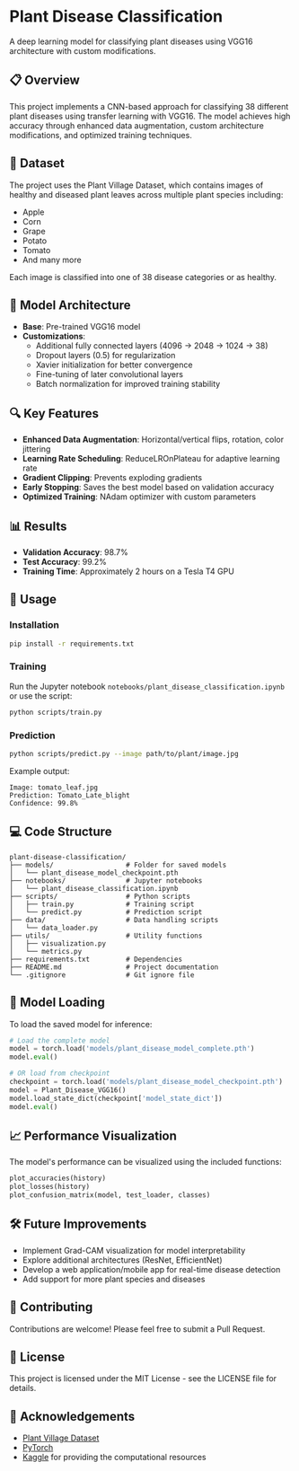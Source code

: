 # Plant Disease Classification

A deep learning model for classifying plant diseases using VGG16 architecture with custom modifications.

## 📋 Overview

This project implements a CNN-based approach for classifying 38 different plant diseases using transfer learning with VGG16. The model achieves high accuracy through enhanced data augmentation, custom architecture modifications, and optimized training techniques.

## 🌱 Dataset

The project uses the Plant Village Dataset, which contains images of healthy and diseased plant leaves across multiple plant species including:
- Apple
- Corn
- Grape
- Potato
- Tomato
- And many more

Each image is classified into one of 38 disease categories or as healthy.

## 🧠 Model Architecture

- **Base**: Pre-trained VGG16 model
- **Customizations**:
  - Additional fully connected layers (4096 → 2048 → 1024 → 38)
  - Dropout layers (0.5) for regularization
  - Xavier initialization for better convergence
  - Fine-tuning of later convolutional layers
  - Batch normalization for improved training stability

## 🔍 Key Features

- **Enhanced Data Augmentation**: Horizontal/vertical flips, rotation, color jittering
- **Learning Rate Scheduling**: ReduceLROnPlateau for adaptive learning rate
- **Gradient Clipping**: Prevents exploding gradients
- **Early Stopping**: Saves the best model based on validation accuracy
- **Optimized Training**: NAdam optimizer with custom parameters

## 📊 Results

- **Validation Accuracy**: 98.7%
- **Test Accuracy**: 99.2%
- **Training Time**: Approximately 2 hours on a Tesla T4 GPU

## 🚀 Usage

### Installation

```bash
pip install -r requirements.txt
```

### Training

Run the Jupyter notebook `notebooks/plant_disease_classification.ipynb` or use the script:

```bash
python scripts/train.py
```

### Prediction

```bash
python scripts/predict.py --image path/to/plant/image.jpg
```

Example output:
```
Image: tomato_leaf.jpg
Prediction: Tomato_Late_blight
Confidence: 99.8%
```

## 💻 Code Structure

```
plant-disease-classification/
├── models/                  # Folder for saved models
│   └── plant_disease_model_checkpoint.pth
├── notebooks/               # Jupyter notebooks
│   └── plant_disease_classification.ipynb
├── scripts/                 # Python scripts
│   ├── train.py             # Training script
│   └── predict.py           # Prediction script
├── data/                    # Data handling scripts
│   └── data_loader.py
├── utils/                   # Utility functions
│   ├── visualization.py
│   └── metrics.py
├── requirements.txt         # Dependencies
├── README.md                # Project documentation
└── .gitignore               # Git ignore file
```

## 🔄 Model Loading

To load the saved model for inference:

```python
# Load the complete model
model = torch.load('models/plant_disease_model_complete.pth')
model.eval()

# OR load from checkpoint
checkpoint = torch.load('models/plant_disease_model_checkpoint.pth')
model = Plant_Disease_VGG16()
model.load_state_dict(checkpoint['model_state_dict'])
model.eval()
```

## 📈 Performance Visualization

The model's performance can be visualized using the included functions:

```python
plot_accuracies(history)
plot_losses(history)
plot_confusion_matrix(model, test_loader, classes)
```

## 🛠️ Future Improvements

- Implement Grad-CAM visualization for model interpretability
- Explore additional architectures (ResNet, EfficientNet)
- Develop a web application/mobile app for real-time disease detection
- Add support for more plant species and diseases

## 👥 Contributing

Contributions are welcome! Please feel free to submit a Pull Request.

## 📄 License

This project is licensed under the MIT License - see the LICENSE file for details.

## 🙏 Acknowledgements

- [Plant Village Dataset](https://www.kaggle.com/datasets/emmarex/plantdisease)
- [PyTorch](https://pytorch.org/)
- [Kaggle](https://www.kaggle.com/) for providing the computational resources
